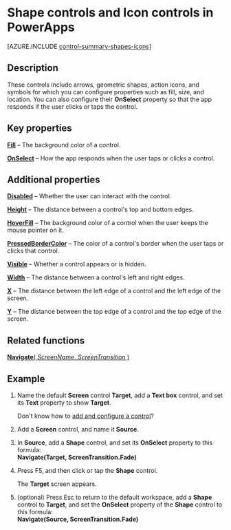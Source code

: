 <properties
    pageTitle="Shape controls and icon controls: reference | Microsoft PowerApps"
    description="Information, including properties and examples, about shape controls and icon controls"
    services=""
    suite="powerapps"
    documentationCenter="na"
    authors="aftowen"
    manager="erikre"
    editor=""
    tags=""/>

<tags
   ms.service="powerapps"
   ms.devlang="na"
   ms.topic="article"
   ms.tgt_pltfrm="na"
   ms.workload="na"
   ms.date="03/11/2016"
   ms.author="anneta"/>

# Shape controls and Icon controls in PowerApps #
[AZURE.INCLUDE [control-summary-shapes-icons](../../includes/control-summary-shapes-icons.md)]

## Description ##
These controls include arrows, geometric shapes, action icons, and symbols for which you can configure properties such as fill, size, and location. You can also configure their **OnSelect** property so that the app responds if the user clicks or taps the control.

## Key properties ##

[**Fill**](../properties/properties-color-border.md) – The background color of a control.

[**OnSelect**](../properties/properties-core.md) – How the app responds when the user taps or clicks a control.

## Additional properties ##

[**Disabled**](../properties/properties-core.md) – Whether the user can interact with the control.

[**Height**](../properties/properties-size-location.md) – The distance between a control's top and bottom edges.

[**HoverFill**](../properties/properties-color-border.md) – The background color of a control when the user keeps the mouse pointer on it.

[**PressedBorderColor**](../properties/properties-color-border.md) – The color of a control's border when the user taps or clicks that control.

[**Visible**](../properties/properties-core.md) – Whether a control appears or is hidden.

[**Width**](../properties/properties-size-location.md) – The distance between a control's left and right edges.

[**X**](../properties/properties-size-location.md) – The distance between the left edge of a control and the left edge of the screen.

[**Y**](../properties/properties-size-location.md) – The distance between the top edge of a control and the top edge of the screen.

## Related functions ##

[**Navigate**( *ScreenName*, *ScreenTransition* )](function-navigate.md)

## Example ##
1. Name the default **Screen** control **Target**, add a **Text box** control, and set its **Text** property to show **Target**.

	Don't know how to [add and configure a control](add-configure-controls.md)?

1. Add a **Screen** control, and name it **Source**.

1. In **Source**, add a **Shape** control, and set its **OnSelect** property to this formula:
<br>**Navigate(Target, ScreenTransition.Fade)**

1. Press F5, and then click or tap the **Shape** control.

	The **Target** screen appears.

1. (optional) Press Esc to return to the default workspace, add a **Shape** control to **Target**, and set the **OnSelect** property of the **Shape** control to this formula:
<br>**Navigate(Source, ScreenTransition.Fade)**
